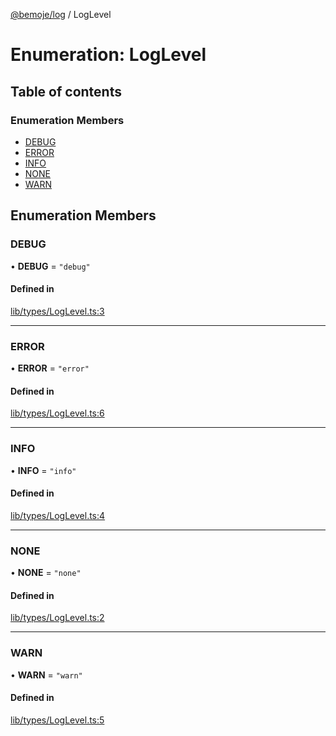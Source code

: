 [@bemoje/log](https://github.com/bemoje/tsmono/blob/main/pkg/log/docs/md/index.md) / LogLevel

# Enumeration: LogLevel

## Table of contents

### Enumeration Members

- [DEBUG](https://github.com/bemoje/tsmono/blob/main/pkg/log/docs/md/enums/LogLevel.md#debug)
- [ERROR](https://github.com/bemoje/tsmono/blob/main/pkg/log/docs/md/enums/LogLevel.md#error)
- [INFO](https://github.com/bemoje/tsmono/blob/main/pkg/log/docs/md/enums/LogLevel.md#info)
- [NONE](https://github.com/bemoje/tsmono/blob/main/pkg/log/docs/md/enums/LogLevel.md#none)
- [WARN](https://github.com/bemoje/tsmono/blob/main/pkg/log/docs/md/enums/LogLevel.md#warn)

## Enumeration Members

### DEBUG

• **DEBUG** = ``"debug"``

#### Defined in

[lib/types/LogLevel.ts:3](https://github.com/bemoje/tsmono/blob/5043a85/pkg/log/src/lib/types/LogLevel.ts#L3)

___

### ERROR

• **ERROR** = ``"error"``

#### Defined in

[lib/types/LogLevel.ts:6](https://github.com/bemoje/tsmono/blob/5043a85/pkg/log/src/lib/types/LogLevel.ts#L6)

___

### INFO

• **INFO** = ``"info"``

#### Defined in

[lib/types/LogLevel.ts:4](https://github.com/bemoje/tsmono/blob/5043a85/pkg/log/src/lib/types/LogLevel.ts#L4)

___

### NONE

• **NONE** = ``"none"``

#### Defined in

[lib/types/LogLevel.ts:2](https://github.com/bemoje/tsmono/blob/5043a85/pkg/log/src/lib/types/LogLevel.ts#L2)

___

### WARN

• **WARN** = ``"warn"``

#### Defined in

[lib/types/LogLevel.ts:5](https://github.com/bemoje/tsmono/blob/5043a85/pkg/log/src/lib/types/LogLevel.ts#L5)
